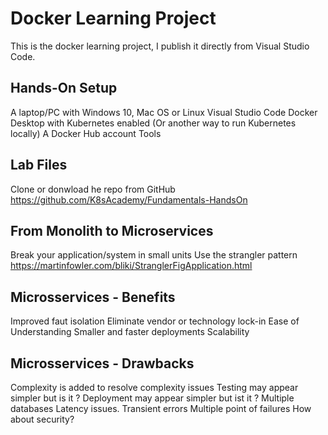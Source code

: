 # Docker Learning Project

This is the docker learning project, I publish it directly from Visual Studio Code.

## Hands-On Setup

A laptop/PC with Windows 10, Mac OS or Linux
Visual Studio Code
Docker Desktop with Kubernetes enabled (Or another way to run Kubernetes locally)
A Docker Hub account
Tools

## Lab Files
Clone or donwload he repo from GitHub
https://github.com/K8sAcademy/Fundamentals-HandsOn

## From Monolith to Microservices

Break your application/system in small units
Use the strangler pattern
https://martinfowler.com/bliki/StranglerFigApplication.html

## Microsservices - Benefits

Improved faut isolation
Eliminate vendor or technology lock-in
Ease of Understanding
Smaller and faster deployments
Scalability

## Microsservices - Drawbacks

Complexity is added to resolve complexity issues
Testing may appear simpler but is it ?
Deployment may appear simpler but ist it ?
Multiple databases
Latency issues.
Transient errors
Multiple point of failures
How about security?

